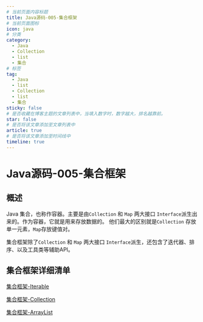 ```yaml
---
# 当前页面内容标题
title: Java源码-005-集合框架
# 当前页面图标
icon: java
# 分类
category:
  - Java
  - Collection
  - list
  - 集合
# 标签
tag:
  - Java
  - list
  - Collection
  - list
  - 集合
sticky: false
# 是否收藏在博客主题的文章列表中，当填入数字时，数字越大，排名越靠前。
star: false
# 是否将该文章添加至文章列表中
article: true
# 是否将该文章添加至时间线中
timeline: true
---
```


# Java源码-005-集合框架

## 概述

Java 集合，也称作容器。主要是由`Collection` 和 `Map` 两大接口 `Interface`派生出来的。作为容器，它就是用来存放数据的。 他们最大的区别就是`Collection` 存放单一元素，`Map`存放键值对。

集合框架除了`Collection` 和 `Map` 两大接口 `Interface`派生，还包含了迭代器、排序、以及工具类等辅助API。

## 集合框架详细清单

[集合框架-Iterable](./Java源码-005-集合框架-01-Iterable.md)

[集合框架-Collection](./Java源码-005-集合框架-02-Collection.md)

[集合框架-ArrayList](./Java源码-005-集合框架-03-ArrayList.md)
